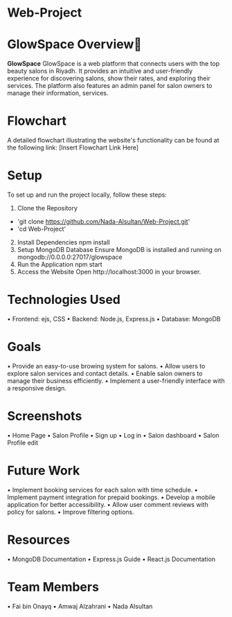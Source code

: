 # Web-Project
# GlowSpace Overview🌟

**GlowSpace** 
GlowSpace is a web platform that connects users with the top beauty salons in Riyadh. It provides an intuitive and user-friendly experience for discovering salons, show their rates, and exploring their services. The platform also features an admin panel for salon owners to manage their information, services.

# Flowchart
A detailed flowchart illustrating the website's functionality can be found at the following link: [Insert Flowchart Link Here]

# Setup
To set up and run the project locally, follow these steps:
1.	Clone the Repository
- 'git clone https://github.com/Nada-Alsultan/Web-Project.git'
- 'cd Web-Project'
2.	Install Dependencies
npm install  
3.	Setup MongoDB Database
Ensure MongoDB is installed and running on mongodb://0.0.0.0:27017/glowspace
4.	Run the Application
npm start  
5.	Access the Website 
Open http://localhost:3000 in your browser.

# Technologies Used
•	Frontend: ejs, CSS
•	Backend: Node.js, Express.js
•	Database: MongoDB

# Goals
•	Provide an easy-to-use browing system for salons.
•	Allow users to explore salon services and contact details.
•	Enable salon owners to manage their business efficiently.
•	Implement a user-friendly interface with a responsive design.

# Screenshots
•	Home Page
•	Salon Profile
•	Sign up
•	Log in 
•	Salon dashboard 
•	Salon Profile edit

# Future Work
•	Implement booking services for each salon with time schedule.
•	Implement payment integration for prepaid bookings.
•	Develop a mobile application for better accessibility.
•	Allow user comment reviews with policy for salons.
•	Improve filtering options.

# Resources
•	MongoDB Documentation
•	Express.js Guide
•	React.js Documentation
# Team Members
•	Fai bin Onayq
•	Amwaj Alzahrani
•	Nada Alsultan


